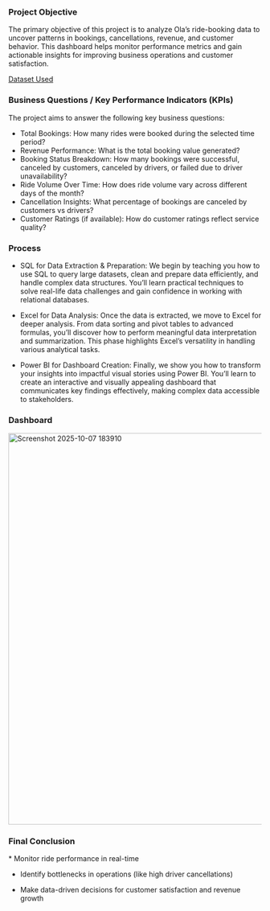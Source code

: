 <H3>Project Objective</H3>

The primary objective of this project is to analyze Ola’s ride-booking data to uncover patterns in bookings, cancellations, revenue, and customer behavior. This dashboard helps monitor performance metrics and gain actionable insights for improving business operations and customer satisfaction.

<a href = "https://github.com/DeepakfromSIT/Ola-Data-Analytics/blob/main/Ola.xlsx">Dataset Used <a>

<H3>Business Questions / Key Performance Indicators (KPIs)</H3>

The project aims to answer the following key business questions:

* Total Bookings: How many rides were booked during the selected time period?
* Revenue Performance: What is the total booking value generated?
* Booking Status Breakdown: How many bookings were successful, canceled by customers, canceled by drivers, or failed due to driver unavailability?
* Ride Volume Over Time: How does ride volume vary across different days of the month?
* Cancellation Insights: What percentage of bookings are canceled by customers vs drivers?
* Customer Ratings (if available): How do customer ratings reflect service quality?

<H3>Process</H3>

* SQL for Data Extraction & Preparation: We begin by teaching you how to use SQL to query large datasets, clean and prepare data efficiently, and handle complex data structures. You’ll learn practical techniques to solve real-life data challenges and gain confidence in working with relational databases.

* Excel for Data Analysis: Once the data is extracted, we move to Excel for deeper analysis. From data sorting and pivot tables to advanced formulas, you’ll discover how to perform meaningful data interpretation and summarization. This phase highlights Excel’s versatility in handling various analytical tasks.

* Power BI for Dashboard Creation: Finally, we show you how to transform your insights into impactful visual stories using Power BI. You’ll learn to create an interactive and visually appealing dashboard that communicates key findings effectively, making complex data accessible to stakeholders.


<h3>Dashboard</h3>
<img width="1158" height="779" alt="Screenshot 2025-10-07 183910" src="https://github.com/user-attachments/assets/b27af364-127c-4126-9b6b-f77bfc710efb" />

<H3>Final Conclusion</H3>
* Monitor ride performance in real-time

* Identify bottlenecks in operations (like high driver cancellations)
  
* Make data-driven decisions for customer satisfaction and revenue growth
